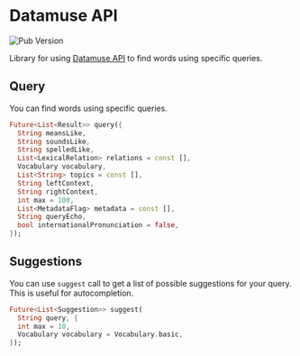 # Datamuse API

![Pub Version](https://img.shields.io/pub/v/datamuse)

Library for using [Datamuse API](https://www.datamuse.com/api/) to find words using specific queries.

## Query

You can find words using specific queries.

```dart
Future<List<Result>> query({
  String meansLike,
  String soundsLike,
  String spelledLike,
  List<LexicalRelation> relations = const [],
  Vocabulary vocabulary,
  List<String> topics = const [],
  String leftContext,
  String rightContext,
  int max = 100,
  List<MetadataFlag> metadata = const [],
  String queryEcho,
  bool internationalPronunciation = false,
});
```

## Suggestions

You can use `suggest` call to get a list of possible suggestions for your query. This is useful
for autocompletion.

```dart
Future<List<Suggestion>> suggest(
  String query, {
  int max = 10,
  Vocabulary vocabulary = Vocabulary.basic,
});
```